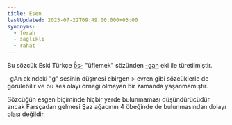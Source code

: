 ```yaml
---
title: Esen
lastUpdated: 2025-07-22T09:49:00.000+03:00
synonyms:
  - ferah
  - sağlıklı
  - rahat
---
```

Bu sözcük Eski Türkçe [ȫs-](/sozluk/esmek) "üflemek" sözünden [\-gan](/ekler/gAn) eki ile türetilmiştir.

\-gAn ekindeki "g" sesinin düşmesi ebirgen > evren gibi sözcüklerle de görülebilir ve bu ses olayı örneği olmayan bir zamanda yaşanmamıştır.

Sözcüğün esgen biçiminde hiçbir yerde bulunmaması düşündürücüdür ancak Farsçadan gelmesi Şaz ağacının 4 öbeğinde de bulunmasından dolayı olası değildir.
